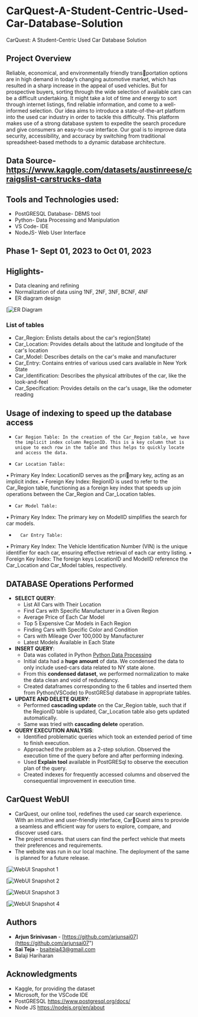 # CarQuest-A-Student-Centric-Used-Car-Database-Solution
CarQuest: A Student-Centric Used Car Database Solution

## Project Overview

Reliable, economical, and environmentally friendly transportation options are in high demand in today’s changing automotive market, which has resulted in a sharp increase in the appeal of used vehicles. But for prospective buyers, sorting through the wide selection of available cars can be a difficult undertaking. It might take a lot of time and energy to sort through internet listings, find reliable information, and come to a well-informed selection. Our idea aims to introduce a state-of-the-art platform into the used car industry in order to tackle this difficulty. This platform makes use of a strong database system to expedite the search procedure and give consumers an easy-to-use interface. Our goal is to improve data security, accessibility, and accuracy by switching from traditional spreadsheet-based methods to a dynamic database architecture.

## Data Source- https://www.kaggle.com/datasets/austinreese/craigslist-carstrucks-data

## Tools and Technologies used:

- PostGRESQL Database- DBMS tool
- Python- Data Processing and Manipulation
- VS Code- IDE 
- NodeJS- Web User Interface

## Phase 1- Sept 01, 2023 to Oct 01, 2023

## Higlights-

- Data cleaning and refining
- Normalization of data using 1NF, 2NF, 3NF, BCNF, 4NF
- ER diagram design

[![ER Diagram](https://github.com/arjunsai07/CarQuest-A-Student-Centric-Used-Car-Database-Solution/blob/main/ER%20diagram.png?raw=true "ER Diagram for CarQuest")

### List of tables

- Car_Region: Enlists details about the car's region(State)
- Car_Location: Provides details about the latitude and longitude of the car's location
- Car_Model: Describes details on the car's make and manufacturer
- Car_Entry: Contains entries of various used cars available in New York State
- Car_Identification: Describes the physical attributes of the car, like the look-and-feel
- Car_Specification: Provides details on the car's usage, like the odometer reading

## Usage of indexing to speed up the database access 

*     Car Region Table: In the creation of the Car_Region table, we have the implicit index column RegionID. This is a key column that is unique to each row in the table and thus helps to quickly locate and access the data.

*     Car Location Table:
•   Primary Key Index: LocationID serves as the primary key, acting as an implicit index.
•   Foreign Key Index: RegionID is used to refer to the Car_Region table, functioning as a foreign key index that speeds up join operations between the Car_Region and Car_Location tables.

*     Car Model Table:
•   Primary Key Index: The primary key on ModelID simplifies the search for car models.
*	    Car Entry Table:
•   Primary Key Index: The Vehicle Identification Number (VIN) is the unique identifier for each car, ensuring effective retrieval of each car entry listing.
• Foreign Key Index: The foreign keys LocationID and ModelID reference the Car_Location and Car_Model tables, respectively.

## DATABASE Operations Performed

- **SELECT QUERY**:
  -   List All Cars with Their Location
  -   Find Cars with Specific Manufacturer in a Given Region
  -   Average Price of Each Car Model
  -   Top 5 Expensive Car Models in Each Region
  -   Finding Cars with Specific Color and Condition
  -   Cars with Mileage Over 100,000 by Manufacturer
  -   Latest Models Available in Each State
- **INSERT QUERY**:
  -   Data was collated in Python [Python Data Processing](https://github.com/arjunsai07/CarQuest-A-Student-Centric-Used-Car-Database-Solution/blob/main/CarQuest%20SourceCode.ipynb "Python Data Processing")
  -   Initial data had a **huge amount** of data. We condensed the data to only include used-cars data related to NY state alone.
  -   From this **condensed dataset**, we performed normalization to make the data clean and void of redundancy.
  -   Created dataframes corresponding to the 6 tables and inserted them from Python(VSCode) to PostGRESql database in appropriate tables.
- **UPDATE AND DELETE QUERY**:
  -   Performed **cascading update** on the Car_Region table, such that if the RegionID table is updated, Car_Location table also gets updated automatically.
  -   Same was tried with **cascading delete** operation.
- **QUERY EXECUTION ANALYSIS**:
  -   Identified problematic queries which took an extended period of time to finish execution.
  -   Approached the problem as a 2-step solution. Observed the execution time of the query before and after performing indexing.
  -   Used **Explain tool** available in PostGRESql to observe the execution plan of the query.
  -   Created indexes for frequently accessed columns and observed the consequential improvement in execution time.


## CarQuest WebUI

-  CarQuest, our online tool, redefines the used car search experience. With an intuitive and user-friendly interface, CarQuest aims to provide a seamless and efficient way for users to
explore, compare, and discover used cars.
-  The project ensures that users can find the perfect vehicle that meets their preferences and requirements.
-  The website was run in our local machine. The deployment of the same is planned for a future release.


[![WebUI Snapshot 1](https://github.com/arjunsai07/CarQuest-A-Student-Centric-Used-Car-Database-Solution/blob/main/WebUI%20Sc1.png "WebUI Snapshot 1")

[![WebUI Snapshot 2](https://github.com/arjunsai07/CarQuest-A-Student-Centric-Used-Car-Database-Solution/blob/main/WebUI%20Sc2.png "WebUI Snapshot 2")

[![WebUI Snapshot 3](https://github.com/arjunsai07/CarQuest-A-Student-Centric-Used-Car-Database-Solution/blob/main/WebUI%20Sc3.png "WebUI Snapshot 3")

[![WebUI Snapshot 4](https://github.com/arjunsai07/CarQuest-A-Student-Centric-Used-Car-Database-Solution/blob/main/WebUI%20Sc4.png "WebUI Snapshot 4")

## Authors

- **Arjun Srinivasan** - [https://github.com/arjunsai07](https://github.com/arjunsai07")
- **Sai Teja** - bsaiteja43@gmail.com
- Balaji Hariharan

## Acknowledgments

- Kaggle, for providing the dataset
- Microsoft, for the VSCode IDE
- PostGRESQL https://www.postgresql.org/docs/
- Node JS https://nodejs.org/en/about
  



